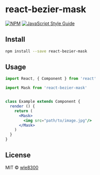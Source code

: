 # react-bezier-mask

>

[![NPM](https://img.shields.io/npm/v/react-bezier-mask.svg)](https://www.npmjs.com/package/react-bezier-mask) [![JavaScript Style Guide](https://img.shields.io/badge/code_style-standard-brightgreen.svg)](https://standardjs.com)

## Install

```bash
npm install --save react-bezier-mask
```

## Usage

```jsx
import React, { Component } from 'react'

import Mask from 'react-bezier-mask'


class Example extends Component {
  render () {
    return (
      <Mask>
        <img src="path/to/image.jpg"/>
      </Mask>
    )
  }
}
```

## License

MIT © [wle8300](https://github.com/wle8300)
